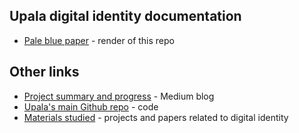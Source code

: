 ## Upala digital identity documentation

- [Pale blue paper](https://upala-docs.readthedocs.io/en/latest/) - render of this repo

## Other links 
- [Project summary and progress](https://medium.com/six-degrees-of-separation/what-is-upala-all-you-need-to-know-updated-regularly-21e585f20c43) - Medium blog
- [Upala's main Github repo](https://github.com/porobov/upala) - code
- [Materials studied](https://upala-docs.readthedocs.io/en/latest/state-of-knowledge.html) - projects and papers related to digital identity
